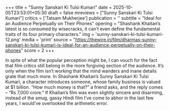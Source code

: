 +++
title = "Sunny Sanskari Ki Tulsi Kumari"
date = 2025-10-05T23:53:01+05:30
draft = false
mreviews = ["Sunny Sanskari Ki Tulsi Kumari"]
critics = ['Tatsam Mukherjee']
publication = ''
subtitle = "Ideal for an Audience Perpetually on Their Phones"
opening = "Shashank Khaitan’s latest is so consumed by wisecracks, it can’t even define the fundamental traits of its four primary characters."
img = 'sunny-sanskari-ki-tulsi-kumari-12.png'
media = 'print'
source = "https://thewire.in/film/dharmas-sunny-sanskari-ki-tulsi-kumari-is-ideal-for-an-audience-perpetually-on-their-phones"
score = 2
+++

In spite of what the popular perception might be, I can vouch for the fact that film critics still belong in the more forgiving section of the audience. It’s only when the film isn’t working that the mind wanders and inane details grate that much more. In Shashank Khaitan’s Sunny Sanskari Ki Tulsi Kumari, a character introduces someone, whose family business is valued at $1 billion. “How much money is that?” a friend asks, and the reply comes – “Rs 7,000 crore.” If Khaitan’s film was even slightly sincere and disarming, instead of the smug, gassy Hindi film I’ve come to abhor in the last few years, I would’ve overlooked the arithmetic error.
